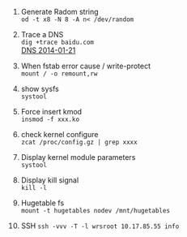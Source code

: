 1. Generate Radom string    
`od -t x8 -N 8 -A n< /dev/random`    

2. Trace a DNS     
`dig +trace baidu.com`    
[DNS 2014-01-21 ](http://www.freebuf.com/articles/network/24180.html)    
  

2. When fstab error cause / write-protect     
`mount / -o remount,rw`

4. show sysfs     
`systool`

4. Force insert kmod     
`insmod -f xxx.ko`

4. check kernel configure     
`zcat /proc/config.gz | grep xxxx`

4. Display kernel module parameters      
`systool`


4. Display kill signal       
`kill -l`

5. Hugetable fs       
`mount -t hugetables nodev /mnt/hugetables`  

6. SSH
` ssh -vvv -T -l wrsroot 10.17.85.55 info `
